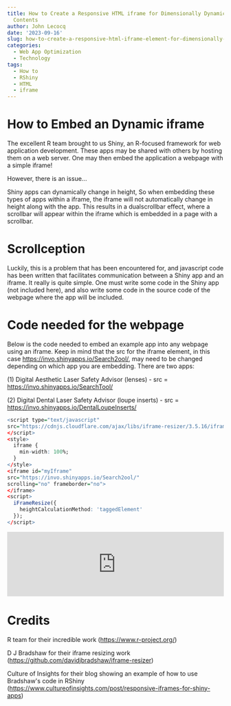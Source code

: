 ```yaml
---
title: How to Create a Responsive HTML iframe for Dimensionally Dynamic
  Contents
author: John Lecocq
date: '2023-09-16'
slug: how-to-create-a-responsive-html-iframe-element-for-dimensionally-dynamic-contents
categories:
  - Web App Optimization
  - Technology
tags:
  - How to
  - RShiny
  - HTML
  - iframe
---
```




# How to Embed an Dynamic iframe

The excellent R team brought to us Shiny, an R-focused framework for web application development. These apps may be shared with others by hosting them on a web server. One may then embed the application a webpage with a simple iframe!

However, there is an issue...

Shiny apps can dynamically change in height, So when embedding these types of apps within a iframe, the iframe will not automatically change in height along with the app. This results in a dualscrollbar effect, where a scrollbar will appear within the iframe which is embedded in a page with a scrollbar. 


# Scrollception

Luckily, this is a problem that has been encountered for, and javascript code has been written that facilitates communication between a Shiny app and an iframe. It really is quite simple. One must write some code in the Shiny app (not included here), and also write some code in the source code of the webpage where the app will be included.

# Code needed for the webpage

Below is the code needed to embed an example app into any webpage using an iframe. Keep in mind that the src for the iframe element, in this case https://invo.shinyapps.io/Search2ool/, may need to be changed depending on which app you are embedding. There are two apps:

(1) Digital Aesthetic Laser Safety Advisor (lenses) - src = https://invo.shinyapps.io/SearchTool/

(2) Digital Dental Laser Safety Advisor (loupe inserts) - src = https://invo.shinyapps.io/DentalLoupeInserts/

```r
<script type="text/javascript"
src="https://cdnjs.cloudflare.com/ajax/libs/iframe-resizer/3.5.16/iframeResizer.min.js">
</script>
<style>
  iframe {
    min-width: 100%;
  }
</style>
<iframe id="myIframe" 
src="https://invo.shinyapps.io/Search2ool/" 
scrolling="no" frameborder="no">
</iframe>
<script>
  iFrameResize({
    heightCalculationMethod: 'taggedElement'
  });
</script>
```

<script type="text/javascript" src="https://cdnjs.cloudflare.com/ajax/libs/iframe-resizer/3.5.16/iframeResizer.min.js">
</script>
<style>
  iframe {
    min-width: 100%;
  }
</style>
<iframe id="myIframe" src="https://invo.shinyapps.io/Search2ool/" scrolling="no" frameborder="no">
</iframe>
<script>
  iFrameResize({
    heightCalculationMethod: 'taggedElement'
  });
</script>

# Credits

R team for their incredible work (https://www.r-project.org/) 

D J Bradshaw for their iframe resizing work (https://github.com/davidjbradshaw/iframe-resizer)

Culture of Insights for their blog showing an example of how to use Bradshaw's code in RShiny  (https://www.cultureofinsights.com/post/responsive-iframes-for-shiny-apps)